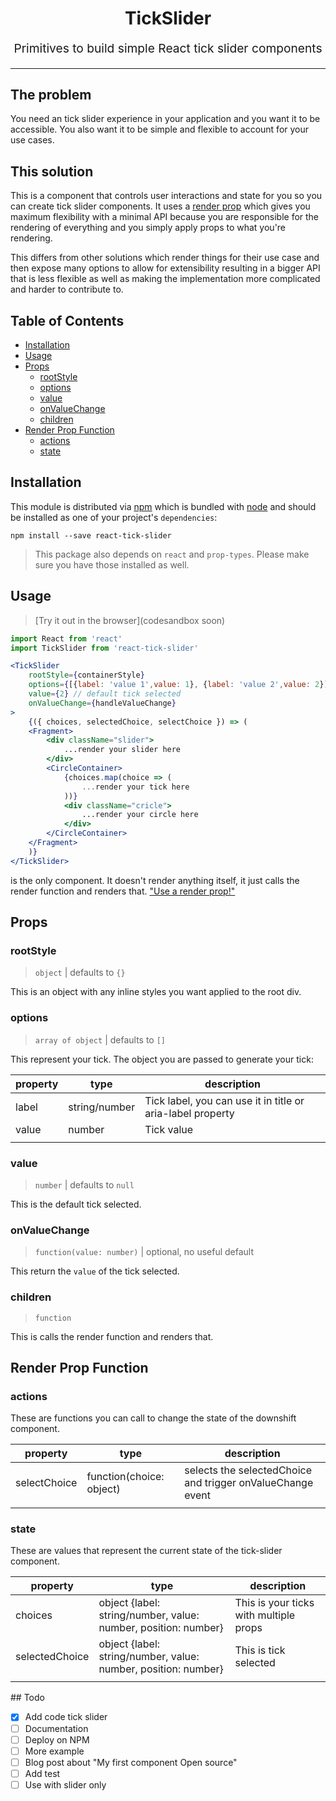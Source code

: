 <h1 align="center">
  TickSlider
  <br>
</h1>
<p align="center" style="font-size: 1.2rem;">Primitives to build simple React tick slider components</p>

<hr />

## The problem

You need an tick slider experience in your application and you
want it to be accessible. You also want it to be simple and flexible to account
for your use cases.

## This solution

This is a component that controls user interactions and state for you so you can create tick slider components. It uses a [render prop](https://reactjs.org/docs/render-props.html) which gives you maximum flexibility with a minimal API because you are responsible for the rendering of everything and you simply apply props to what you're rendering.

This differs from other solutions which render things for their use case and then expose many options to allow for extensibility resulting in a bigger API that is less flexible as well as making the implementation more complicated and harder to contribute to.

## Table of Contents
<!-- START doctoc generated TOC please keep comment here to allow auto update -->
<!-- DON'T EDIT THIS SECTION, INSTEAD RE-RUN doctoc TO UPDATE -->


- [Installation](#installation)
- [Usage](#usage)
- [Props](#props)
  - [rootStyle](#rootstyle)
  - [options](#options)
  - [value](#value)
  - [onValueChange](#onvaluechange)
  - [children](#children)
- [Render Prop Function](#render-prop-function)
  - [actions](#actions)
  - [state](#state)

<!-- END doctoc generated TOC please keep comment here to allow auto update -->

## Installation

This module is distributed via [npm](soon) which is bundled with [node](https://nodejs.org/en/) and
should be installed as one of your project's `dependencies`:

```
npm install --save react-tick-slider
```

> This package also depends on `react` and `prop-types`. Please make sure you
> have those installed as well.

## Usage

> [Try it out in the browser](codesandbox soon)

```jsx
import React from 'react'
import TickSlider from 'react-tick-slider'

<TickSlider
    rootStyle={containerStyle}
    options={[{label: 'value 1',value: 1}, {label: 'value 2',value: 2}]} // your tick
    value={2} // default tick selected
    onValueChange={handleValueChange}
>
    {({ choices, selectedChoice, selectChoice }) => (
    <Fragment>
        <div className="slider">
            ...render your slider here
        </div>
        <CircleContainer>
            {choices.map(choice => (
                ...render your tick here
            ))}
            <div className="cricle">
                ...render your circle here
            </div>
        </CircleContainer>
    </Fragment>
    )}
</TickSlider>
```

<TickSlider /> is the only component. It doesn't render anything itself, it just calls the render function and renders that. ["Use a render prop!"]([https://reactjs.org/docs/render-props.html])

## Props

### rootStyle

> `object` | defaults to `{}`

This is an object with any inline styles you want applied to the root div.

### options

> `array of object` | defaults to `[]`

This represent your tick. The object you are passed to generate your tick:

<!-- This table was generated via http://www.tablesgenerator.com/markdown_tables -->
| property | type          | description                                                 |
|----------|---------------|-------------------------------------------------------------|
| label    | string/number | Tick label, you can use it in title or aria-label property  |
| value    | number        | Tick value                                                  |
|          |               |                                                             |

### value

> `number` | defaults to `null`

This is the default tick selected.

### onValueChange

> `function(value: number)` | optional, no useful default

This return the `value` of the tick selected.

### children

> `function`

This is calls the render function and renders that.

## Render Prop Function

###  actions

These are functions you can call to change the state of the downshift component.

<!-- This table was generated via http://www.tablesgenerator.com/markdown_tables -->

| property      | type                     | description                                                 |
|---------------|--------------------------|-------------------------------------------------------------|
| selectChoice  | function(choice: object) | selects the selectedChoice and trigger onValueChange  event |
|               |                          |                                                             |

### state

These are values that represent the current state of the tick-slider component.

<!-- This table was generated via http://www.tablesgenerator.com/markdown_tables -->
| property       | type                                                           | description                            |
|----------------|----------------------------------------------------------------|----------------------------------------|
| choices        | object {label: string/number, value: number, position: number} | This is your ticks with multiple props |
| selectedChoice | object {label: string/number, value: number, position: number} | This is tick selected                  |
|                |                                                                |                                        |

## Todo

- [X] Add code tick slider
- [ ] Documentation
- [ ] Deploy on NPM
- [ ] More example
- [ ] Blog post about "My first component Open source"
- [ ] Add test
- [ ] Use with slider only
